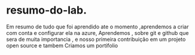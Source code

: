# resumo-do-lab.

 Em resumo de tudo que foi aprendido ate o momento ,aprendemos a criar com conta e configurar ela na azure,
 Aprendemos , sobre git e github que sera de muita importancia , e nosso primeira contribuição em um projeto open source
 e tambem Criamos um portifolio 
